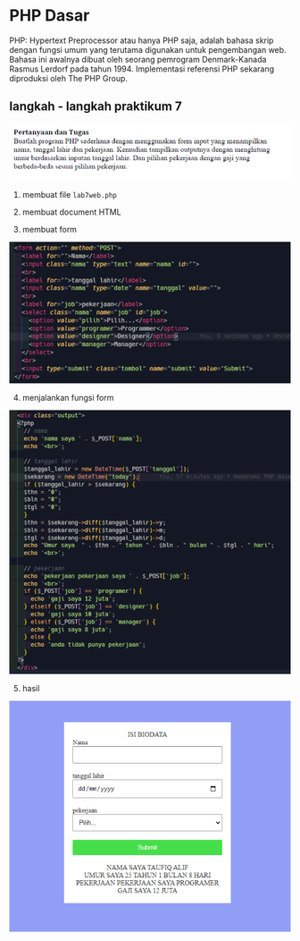 # PHP Dasar

PHP: Hypertext Preprocessor atau hanya PHP saja, adalah bahasa skrip dengan fungsi umum yang terutama digunakan untuk pengembangan web. Bahasa ini awalnya dibuat oleh seorang pemrogram Denmark-Kanada Rasmus Lerdorf pada tahun 1994. Implementasi referensi PHP sekarang diproduksi oleh The PHP Group.

## langkah - langkah praktikum 7

![00.png](img/00.png)

1. membuat file `lab7web.php`

2. membuat document HTML

3. membuat form

![01.png](img/01.png)

4. menjalankan fungsi form

![02.png](img/02.png)

5. hasil

![03.png](img/03.png)
